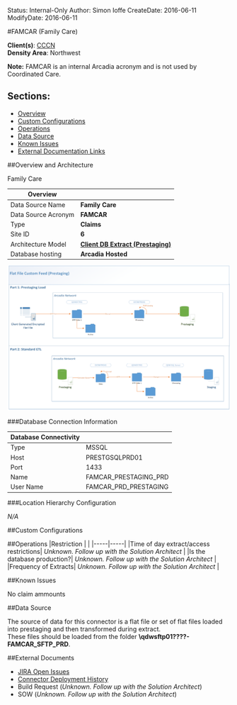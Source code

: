 Status: Internal-Only
Author: Simon Ioffe
CreateDate: 2016-06-11
ModifyDate: 2016-06-11


#FAMCAR (Family Care)

**Client(s)**: [CCCN](../CCCN.md)  
**Density Area**: Northwest   

**Note:** FAMCAR is an internal Arcadia acronym and is not used by Coordinated Care.

## Sections:
* [Overview](#overview-and-architecture)
* [Custom Configurations](#custom-configurations)
* [Operations](#operations)
* [Data Source](#data-source)
* [Known Issues](#known-issues)
* [External Documentation Links](#external-documents)

##Overview and Architecture


Family Care



| Overview ||
|-----|-----|
| Data Source Name| **Family Care** |
| Data Source Acronym| **FAMCAR** |
| Type | **Claims** |
| Site ID | **6** |
| Architecture Model | [**Client DB Extract (Prestaging)**](../../Tech_Delivery/Standard-Implementations/Client-DB-Extract-Prestaging.md)|
| Database hosting | **Arcadia Hosted** |



<a href="../../../img/Connector-Client-DB-Extract-Prestaging.png">![](../../img/Connector-Client-DB-Extract-Prestaging.png)</a>

###Database Connection Information  

|Database Connectivity||
|-----|-----|
|Type|MSSQL|
|Host|PRESTGSQLPRD01|
|Port|1433|
|Name|FAMCAR_PRESTAGING_PRD|
|User Name|FAMCAR_PRD_PRESTAGING|  


###Location Hierarchy Configuration

*N/A*

##Custom Configurations




##Operations
|Restriction | |
|-----|-----|
|Time of day extract/access restrictions| *Unknown. Follow up with the Solution Architect* |
|Is the database production?| *Unknown. Follow up with the Solution Architect*  |
|Frequency of Extracts| *Unknown. Follow up with the Solution Architect*  |

##Known Issues

No claim ammounts

##Data Source

The source of data for this connector is a flat file or set of flat files loaded into prestaging and then transformed during extract.  
These files should be loaded from the folder **\\qdwsftp01\????-FAMCAR_SFTP_PRD**.  



##External Documents
- [JIRA Open Issues](https://jira.arcadiasolutions.com/issues/?jql=(labels%20%3D%20FAMCAR%20or%20%22Data%20Source%20Acronym%22%20~%20FAMCAR)%20and%20status%20!%3D%20Closed)
- [Connector Deployment History](https://github.com/arcadia/qdw/wiki/connector-version)
- Build Request (*Unknown. Follow up with the Solution Architect*)
- SOW (*Unknown. Follow up with the Solution Architect*)